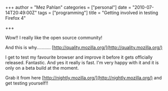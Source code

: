 +++
author = "Mez Pahlan"
categories = ["personal"]
date = "2010-07-14T20:49:00Z"
tags = ["programming"]
title = "Getting involved in testing Firefox 4"

+++

Wow!! I really like the open source community!

And this is why........... [http://quality.mozilla.org/](http://quality.mozilla.org/)

<!--more-->

I get to test my favourite browser and improve it before it gets officially released. Fantastic. And yes it really is
fast. I'm very happy with it and it is only on a beta build at the moment.

Grab it from here [http://nightly.mozilla.org/](http://nightly.mozilla.org/) and get testing yourself!!

